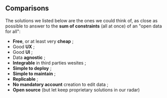 ## Comparisons

The solutions we listed below are the ones we could think of, as close as possible to answer to the **sum of constraints** (all at once) of an "open data for all":

- **Free**, or at least very **cheap** ;
- Good **UX** ;
- Good **UI** ;
- Data **agnostic** ;
- **Integrable** in third parties wesites ;
- **Simple to deploy** ;
- **Simple to maintain** ;
- **Replicable** ;
- **No mandatory account** creation to edit data ;
- **Open source** (but let keep proprietary solutions in our radar)
